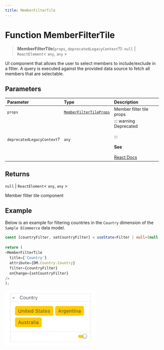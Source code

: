```yaml
---
title: MemberFilterTile
---
```


# Function MemberFilterTile

> **MemberFilterTile**(`props`, `deprecatedLegacyContext`?): `null` \| `ReactElement`\< `any`, `any` \>

UI component that allows the user to select members to include/exclude in a
filter. A query is executed against the provided data source to fetch
all members that are selectable.

## Parameters

| Parameter | Type | Description |
| :------ | :------ | :------ |
| `props` | [`MemberFilterTileProps`](../interfaces/interface.MemberFilterTileProps.md) | Member filter tile props |
| `deprecatedLegacyContext`? | `any` | ::: warning Deprecated<br /><br />:::<br /><br />**See**<br /><br />[React Docs](https://legacy.reactjs.org/docs/legacy-context.html#referencing-context-in-lifecycle-methods) |

## Returns

`null` \| `ReactElement`\< `any`, `any` \>

Member filter tile component

## Example

Below is an example for filtering countries in the `Country` dimension of the `Sample ECommerce` data model.
```ts
const [countryFilter, setCountryFilter] = useState<Filter | null>(null);

return (
<MemberFilterTile
  title={'Country'}
  attribute={DM.Country.Country}
  filter={countryFilter}
  onChange={setCountryFilter}
/>
);
```

<img src="../../../img/member-filter-tile-example-1.png" width="300px" />
